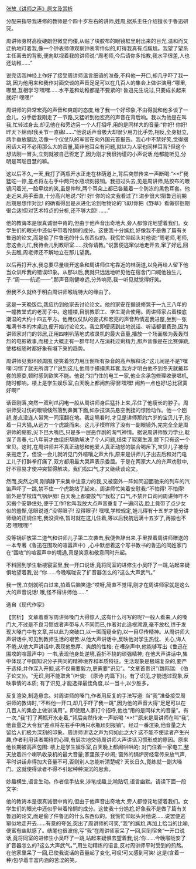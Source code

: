 [张放《讲师之声》原文及赏析](https://www.vrrw.net/wx/15136.html)

分配来指导我进修的教师是个四十岁左右的讲师,姓周,据系主任介绍擅长于鲁迅研究。

周讲师身材高瘦硬朗但微显佝偻,从贴了块胶布的眼镜框里射出来的目光,温和而又迂执地盯着我,像一个钟表师傅观察钟表零件似的,盯得我真有点尴尬。我望了望系主任离去的背影,便向默视着我的讲师说:“周老师,今后请你多指教,我水平很差,人也还幼稚……”

说完话我神经上作好了接受周讲师温言细语的准备,不料他一开口,却几乎吓了我一跳,因为他用来和我作对面交谈的声音足足可以在几百人的集会上做讲演用:“哪里,哪里,互相学习!嘿嘿……水平差和幼稚都是不要紧的! 鲁迅先生说过,只要成长起来就好! 嘿嘿!”

周讲师的异常宏亮的声音和爽朗的态度,给了我一个好印象,不由得就和他多谈了一会儿。分手后我刚走了一节路,又猛听到他宏亮的声音在背后响。我以为他是在叫我,忙转过身去,却见他在和旁边另一个人打招呼,用的是同样大的音量:“你好! 你好!昨天下绵雨!我关节一直痛!……”他说话声音极大却很少用力比手势,相反,全身挺立,两手垂放腿边,活像一个仪仗队的军官在向外国元首报告。我心中不禁好笑,觉得摆闲话大可不必用那么大的音量,莫非他耳朵有问题,就以为人家也同样耳背?但这个想法刚一冒头,立刻就被自己否定了,因为刚才我很拘谨的小声说话,他都能听见,分明是耳聪目慧的嘛。

这以后不久,一天,我打了两瓶开水正走在林荫道上,背后突然传来一声断喝:“××!”我猛吃一惊,差点将左右手中两只水瓶顷刻报销。我扭过头去,见是周讲师,贴胶布的眼镜闪着光,一脸牵纹的笑,虽是仲秋,两个耳朵上都已各戴着一个防冻的黑色耳套。他走近来,两手垂直,十分高兴地说:“好! 好! 你的论文我看过了! 进步很大!把鲁迅前期后期思想作对比! 的确看得出是从进化论到唯物论的飞跃!你把《野草》看做徘徊期很合适!但对艺术特点的分析,还不够大胆! ……”

他的教诲本是很真诚很中肯的,但由于他声音出奇地大,旁人都惊诧地望着我们。女学生们的眼光中还似乎带着怜悯的成分。这使我十分尴尬,好像我不是做了篇有关鲁迅的论文,而是偷了件鲁迅的什么东西似的。我慌忙仰起头对他说:“周老师,老师,您这会儿忙,我待会儿到教研室……找你请教。”说罢便逃窜似地走开去,窜了好远,回头去瞧,周老师还不解地立在那儿望我。

以后再打开水,我总要尽量绕开这条和周讲师住宅靠近的林荫道,以免再给人留下他当众训斥我的错误印象。从那以后,我就只远远地听见他在宿舍门口喊他独生儿子:“周——航远——”,那声音刚健嘹远,分外响亮,我一听见就觉得好笑。

但我不久就终于明白周讲师喉咙特大的缘由了。

这是一天晚饭后,我应约到他家去讨论论文。他的家安在据说修筑于一九三八年的一幢教堂式的老房子中。这幢楼,目前教职工、学生混合使用。周讲师家占着楼底潮湿的大约十四五平方。他用仪仗队的姿式和宏亮的声音热情迎我进屋,坐到一张堆满书本的木桌边,便开始讨论论文。我立即便感到此地说话、听话都很费劲,因为讲师家对门的邻居,正用四喇叭落地式收录机的最大音量,播放一个场面极为轰轰烈烈的电影故事,而楼上大概正有一群年轻人在消耗过剩精力,那声音像是在比赛弹跳,使楼板随时都好象有塌下来的趋势。

周讲师见我环顾周围,便笑着努力用压倒所有杂音的高声解释说:“这儿闹是不是?嘿嘿!习惯了就无所谓了!”说到这儿,他用手摸摸黑耳套,我方才明白他不到冬天就戴耳套的原委,顿时感到欲笑不能。他说:“对门住的电工一家,他业余承包修理收录唱机,随时都响。楼上是学生娱乐室,白天晚上都闹热得很!嘿嘿! 闹热一点也好!总比寂寞好啊!”

话音刚落,突然一双利爪闪电一般从周讲师身后猛扑上来,吊住了他瘦长的脖子。周讲师受过伤的眼镜倏然落到鼻翼下面,如杂技演员悬空倒挂的惊险动作。他一个趔趄,差点没连人带凳一同滚翻在地。我定睛看时,才见是讲师那约六岁的宝贝儿子,抱着一只大猫,从远方一个虎跳而来。这儿子模样除了没有一副眼镜外,完完全全是周讲师的缩影,尖下巴大嘴巴,只是多一层恶作剧的淘气神情。据说周讲师致力学业,耽误了青春,七八年前才由组织帮助解决了个人问题,结束了寂寞生涯,膝下只有这一个宝贝。这时,在周讲师并不真正动怒和他爱人真正动怒的联合喝斥下,宝贝儿子被母亲拖走了。但没一会儿就听见门外喧嚷之声大作,原来是讲师儿子出去后和对门电工儿子打醉拳打痛了,双方都用最大哭声表示委屈。于是在两家大人的齐声劝慰中,好不容易才使冲突暂得解决。我们松口气,才又继续谈论文。

然而,突然之间,刚镇静下来集中注意力的我,又被窗外一阵如同迎面驰来的列车的汽笛声吓了一跳,禁不住一个虎跳站了起来。周讲师忙笑着安慰我:“不怕得! 不怕得! 窗外是学校煤气锅炉房! 白天晚上都要放气!”我松了口气,不禁开口询问周讲师咋不另搬个安静住处,便于工作?他叫我放大点声音重复了一遍问话,脸上竟带了点少女似的羞惭,低眼说道:“没得眼子! 没得眼子! 嘿嘿,学校规定,娃儿得有十五岁才能分讲师级的正规住宅,我没资格,暂时就在这儿住着,等以后我航远满十五岁了,再搬也不迟!嘿嘿嘿!”

没等锅炉放第二道气和讲师儿子第二次袭击,我便告辞出来,手里捏着周讲师赠送的一本专著《鲁迅在围攻的喧嚣声中》,心中默想着这个写书教书的鲁迅的同姓家门在“围攻”的喧嚣声中的境遇,真是笑意和敬意同时升起。

不料回到学生新楼寝室里,我一开口说话,竟将同室的进修生小吴吓了一跳,站起来疑惧地望着我,说:“你……今晚喉咙安了扩音器怎么的?这么大声武气。”

我一愣,立刻就明白过来,拍着后脑笑道:“哎呀,简直不觉得,刚才在周讲师家就是这么大的声音说话! 哦,怪不得讲师他……”

选自《现代作家》



【赏析】 文章着重写周讲师嗓门大得惊人,这有什么可写的呢?一般人看来,人的嗓门大,不过是不良习惯或者声带与人不同而已,作者对此追根溯源,毫不放松,终于发现大嗓门中有文章,并以此为突破口,以一斑而窥全豹,以一目尽传精神。从周讲师大声讲话中,可见到教师生活的艰苦;从他大声讲话中,反映他对学生热忱、关心,诲人不倦;从他大声讲话中,表现他憨厚、爽朗的性格; 在嘈杂声中,他能够写出《鲁迅在围攻的喧嚣声中》一书,表现他身处逆境,百折不挠的顽强精神; 在他大声讲话中,集中体现了中国知识分子共同的精神境界和本质特征。生活现象是极端复杂的,要严于选择,并作深入开掘,这不仅需要毅力,更需要“识见”。“文章首贵识”(魏际瑞: 《伯子论文》)。“无识,则不能取舍”(叶燮: 《原诗·内篇下》)。有了识见,才能透过现象,反映事情的本质; 有了识见,才能选择最佳角度,以一当十,以少胜多。

反复渲染,制造悬念。对周讲师的嗓门,作者用反复的手法写道: 当“我”准备接受周讲师的教诲时,“不料他一开口,却几乎吓了我一跳”,因为他的声音大得“足足可以在几百人的集会上做讲演用”。即使跟人家打个招呼,他也“用的是同样大的音量”。有一次,“我”打了两瓶开水走着,“背后突然传来一声断喝 ‘××!’”原来是周讲师在叫“我”,他音量之大令我“差点将左右手中两只水瓶顷刻报销”。经过一番渲染,他音量之大留给人们极为深刻的印象。周讲师讲话之声为何如此之大? 这不能不使读者产生兴趣,作者利用读者期待的心理,有层次地交待周讲师大声讲话习惯形成的原因。原来他长期被高声包围: 楼上是学生娱乐室,白天晚上都闹哄哄的; 对门住着一家电工,整天放着四个喇叭收录机的最大音量;家里孩子吵闹; 窗外的锅炉房经常传来放气声,平时讲话非得加大音量不可,否则别人怎能听清楚呢? 天长日久,竟练就一副大嗓门。这就使得读者不得不引起种种深沉的思索。

妙趣横生,语言生动。作者信手拈来,涉笔成趣,比喻贴切,语言幽默。请读下面一段文字:

他的教诲本是很真诚很中肯的,但由于他声音出奇地大,旁人都惊诧地望着我们。女学生们的眼光中还似乎带着怜悯的成分。这使我十分尴尬,好象我不是做了篇有关鲁迅的论文,而是偷了件鲁迅的什么东西似的。我慌忙仰起头对他说……说罢便逃窜似地走开去……有意的夸张,突出了周讲师的可笑,“我”的尴尬,再加上恰当的比喻,便富有幽默感了。结尾也很波俏,写“我”在周讲师家呆了一回,回到宿舍“一开口说话,竟将同室的进修生小吴吓了一跳,站起来疑惧去望着我,说:‘你……今晚喉咙安了扩音器怎么的?这么大声武气。’”,用生动精炼的语言,反衬周讲师平时受到的煎熬。在他家里呆了一回,已使我说话的音量起了变化,可叹!可又感到可笑! 这是(含着一种)包孕着丰富内涵的苦涩的笑。


